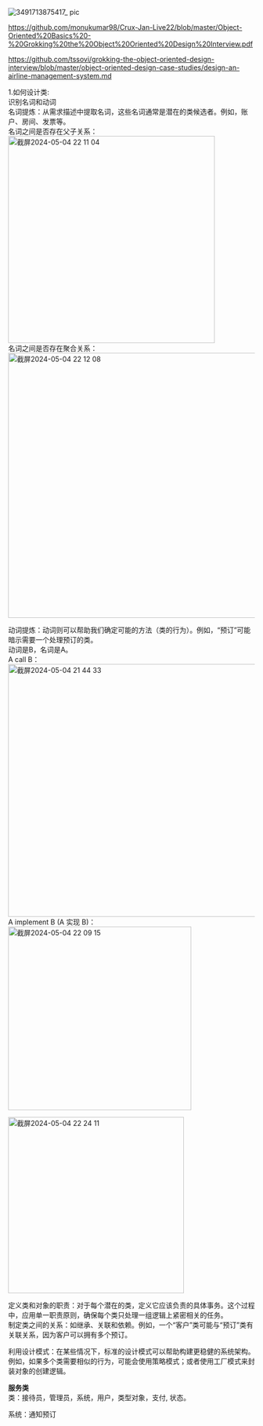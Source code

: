 ![3491713875417_ pic](https://github.com/xkong-study/ood/assets/100473178/ab7f2cd6-08e6-421b-9ef7-20ec0a66502b)

https://github.com/monukumar98/Crux-Jan-Live22/blob/master/Object-Oriented%20Basics%20-%20Grokking%20the%20Object%20Oriented%20Design%20Interview.pdf

https://github.com/tssovi/grokking-the-object-oriented-design-interview/blob/master/object-oriented-design-case-studies/design-an-airline-management-system.md


1.如何设计类:              
识别名词和动词             
名词提炼：从需求描述中提取名词，这些名词通常是潜在的类候选者。例如，账户、房间、发票等。         
名词之间是否存在父子关系：   
<img width="422" alt="截屏2024-05-04 22 11 04" src="https://github.com/xkong-study/ood/assets/100473178/3deff915-dce6-4e78-b2ac-988f999793a6">      
名词之间是否存在聚合关系：    
<img width="540" alt="截屏2024-05-04 22 12 08" src="https://github.com/xkong-study/ood/assets/100473178/759c9169-f0bb-45a9-8ef1-7dbdd9398a9d">

动词提炼：动词则可以帮助我们确定可能的方法（类的行为）。例如，“预订”可能暗示需要一个处理预订的类。      
动词是B，名词是A。    
A call B：   
<img width="515" alt="截屏2024-05-04 21 44 33" src="https://github.com/xkong-study/ood/assets/100473178/628f4285-f41b-4de4-82c9-e5f6025f0506">
A implement B (A 实现 B)：   
<img width="374" alt="截屏2024-05-04 22 09 15" src="https://github.com/xkong-study/ood/assets/100473178/36539080-6a5e-496f-87a0-981ac7cf60c5">

<img width="359" alt="截屏2024-05-04 22 24 11" src="https://github.com/xkong-study/ood/assets/100473178/6daec700-bf10-45b8-a3be-c5b61b6a6d21">

定义类和对象的职责：对于每个潜在的类，定义它应该负责的具体事务。这个过程中，应用单一职责原则，确保每个类只处理一组逻辑上紧密相关的任务。            
制定类之间的关系：如继承、关联和依赖。例如，一个“客户”类可能与“预订”类有关联关系，因为客户可以拥有多个预订。          

利用设计模式：在某些情况下，标准的设计模式可以帮助构建更稳健的系统架构。例如，如果多个类需要相似的行为，可能会使用策略模式；或者使用工厂模式来封装对象的创建逻辑。       


**服务类**     
类：接待员，管理员，系统，用户，类型对象，支付, 状态。       

系统：通知预订
